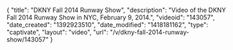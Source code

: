 {
    "title": "DKNY Fall 2014 Runway Show",
    "description": "Video of the DKNY Fall 2014 Runway Show in NYC, February 9, 2014.",
    "videoid": "143057",
    "date_created": "1392923510",
    "date_modified": "1418181162",
    "type": "captivate",
    "layout": "video",
    "url": "\/v\/dkny-fall-2014-runway-show\/143057"
}